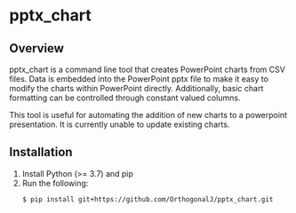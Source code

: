 # pptx_chart

## Overview
pptx_chart is a command line tool that creates PowerPoint charts from CSV files. Data is embedded into the PowerPoint pptx file to make it easy to modify the charts within PowerPoint directly. Additionally, basic chart formatting can be controlled through constant valued columns.

This tool is useful for automating the addition of new charts to a powerpoint presentation. It is currently unable to update existing charts.

## Installation

1. Install Python (>= 3.7) and pip
2. Run the following:
    ```
    $ pip install git+https://github.com/OrthogonalJ/pptx_chart.git
    ```
